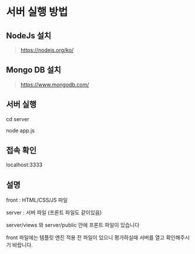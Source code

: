서버 실행 방법
===============

NodeJs 설치
-------------
> https://nodejs.org/ko/

Mongo DB 설치
-------------
> https://www.mongodb.com/

서버 실행
-------------
 cd server
 
 node app.js

접속 확인
-------------
 localhost:3333

설명
-------------
front : HTML/CSS/JS 파일

server : 서버 파일 (프론트 파일도 같이있음)

server/views 와 server/public 안에 프론트 파일이 있습니다

front 파일에는 템플릿 엔진 적용 전 파일이 있으니 평가하실때 서버를 열고 확인해주시기 바랍니다.